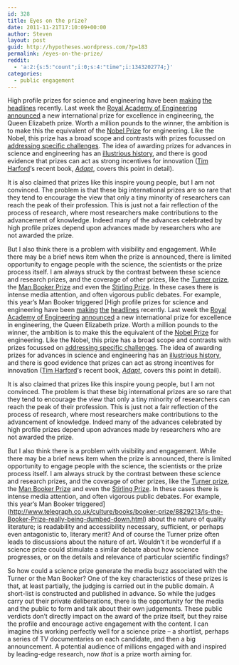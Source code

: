 ```yaml
---
id: 328
title: Eyes on the prize?
date: 2011-11-21T17:10:09+00:00
author: Steven
layout: post
guid: http://hypotheses.wordpress.com/?p=183
permalink: /eyes-on-the-prize/
reddit:
  - 'a:2:{s:5:"count";i:0;s:4:"time";i:1343202774;}'
categories:
  - public engagement
---
```

High profile prizes for science and engineering have been <a href="http://news.google.co.uk/news/url?sa=t&ct2=uk%2F0_0_s_2_0_t&usg=AFQjCNG5oHmtZ3mASB3yj7VaIqZJHt1Gtg&did=d6ec8acdd27c1f77&sig2=7zV2LL4fOnoQfXf3K6HPZg&cid=17593967080137&ei=M0PKTqC8IMTN8QOUVg&rt=MORE_COVERAGE&vm=STANDARD&url=http%3A%2F%2Fwww.independent.co.uk%2Fnews%2Fscience%2Fpm-welcomes-new-prize-for-engineering-6264042.html" target="_blank">making</a> <a href="http://www.telegraph.co.uk/finance/financevideo/8896638/Will-Britain-ever-win-the-Queen-Elizabeth-Prize-for-Engineering.html" target="_blank">the</a> <a href="http://www.bbc.co.uk/news/science-environment-15756113" target="_blank">headlines</a> recently. Last week the <a href="http://www.raeng.org.uk/default.htm" target="_blank">Royal Academy of Engineering</a> <a href="http://www.raeng.org.uk/news/releases/shownews.htm?NewsID=700" target="_blank">announced</a> a new international prize for excellence in engineering, the Queen Elizabeth prize. Worth a million pounds to the winner, the ambition is to make this the equivalent of the [Nobel Prize](http://www.nobelprize.org/) for engineering. Like the Nobel, this prize has a broad scope and contrasts with prizes focussed on [addressing specific challenges](http://www.xprize.org/). The idea of awarding prizes for advances in science and engineering has an [illustrious history](http://www.nmm.ac.uk/blogs/longitude/?p=161), and there is good evidence that prizes can act as strong incentives for innovation ([Tim Harford](http://timharford.com/)&#8216;s recent book, _[Adapt](http://www.amazon.co.uk/Adapt-Success-Always-Starts-Failure/dp/1408701537/ref=sr_1_5?ie=UTF8&qid=1321892472&sr=8-5)_, covers this point in detail).

It is also claimed that prizes like this inspire young people, but I am not convinced. The problem is that these big international prizes are so rare that they tend to encourage the view that only a tiny minority of researchers can reach the peak of their profession. This is just not a fair reflection of the process of research, where most researchers make contributions to the advancement of knowledge. Indeed many of the advances celebrated by high profile prizes depend upon advances made by researchers who are not awarded the prize.

But I also think there is a problem with visibility and engagement. While there may be a brief news item when the prize is announced, there is limited opportunity to engage people with the science, the scientists or the prize process itself. I am always struck by the contrast between these science and research prizes, and the coverage of other prizes, like the [Turner prize](http://www.tate.org.uk/britain/turnerprize/), the [Man Booker Prize](http://www.themanbookerprize.com/) and even the [Stirling Prize](http://www.architecture.com/Awards/RIBAStirlingPrize/RIBAStirlingPrize.aspx). In these cases there is intense media attention, and often vigorous public debates. For example, this year&#8217;s Man Booker triggered [High profile prizes for science and engineering have been <a href="http://news.google.co.uk/news/url?sa=t&ct2=uk%2F0_0_s_2_0_t&usg=AFQjCNG5oHmtZ3mASB3yj7VaIqZJHt1Gtg&did=d6ec8acdd27c1f77&sig2=7zV2LL4fOnoQfXf3K6HPZg&cid=17593967080137&ei=M0PKTqC8IMTN8QOUVg&rt=MORE_COVERAGE&vm=STANDARD&url=http%3A%2F%2Fwww.independent.co.uk%2Fnews%2Fscience%2Fpm-welcomes-new-prize-for-engineering-6264042.html" target="_blank">making</a> <a href="http://www.telegraph.co.uk/finance/financevideo/8896638/Will-Britain-ever-win-the-Queen-Elizabeth-Prize-for-Engineering.html" target="_blank">the</a> <a href="http://www.bbc.co.uk/news/science-environment-15756113" target="_blank">headlines</a> recently. Last week the <a href="http://www.raeng.org.uk/default.htm" target="_blank">Royal Academy of Engineering</a> <a href="http://www.raeng.org.uk/news/releases/shownews.htm?NewsID=700" target="_blank">announced</a> a new international prize for excellence in engineering, the Queen Elizabeth prize. Worth a million pounds to the winner, the ambition is to make this the equivalent of the [Nobel Prize](http://www.nobelprize.org/) for engineering. Like the Nobel, this prize has a broad scope and contrasts with prizes focussed on [addressing specific challenges](http://www.xprize.org/). The idea of awarding prizes for advances in science and engineering has an [illustrious history](http://www.nmm.ac.uk/blogs/longitude/?p=161), and there is good evidence that prizes can act as strong incentives for innovation ([Tim Harford](http://timharford.com/)&#8216;s recent book, _[Adapt](http://www.amazon.co.uk/Adapt-Success-Always-Starts-Failure/dp/1408701537/ref=sr_1_5?ie=UTF8&qid=1321892472&sr=8-5)_, covers this point in detail).

It is also claimed that prizes like this inspire young people, but I am not convinced. The problem is that these big international prizes are so rare that they tend to encourage the view that only a tiny minority of researchers can reach the peak of their profession. This is just not a fair reflection of the process of research, where most researchers make contributions to the advancement of knowledge. Indeed many of the advances celebrated by high profile prizes depend upon advances made by researchers who are not awarded the prize.

But I also think there is a problem with visibility and engagement. While there may be a brief news item when the prize is announced, there is limited opportunity to engage people with the science, the scientists or the prize process itself. I am always struck by the contrast between these science and research prizes, and the coverage of other prizes, like the [Turner prize](http://www.tate.org.uk/britain/turnerprize/), the [Man Booker Prize](http://www.themanbookerprize.com/) and even the [Stirling Prize](http://www.architecture.com/Awards/RIBAStirlingPrize/RIBAStirlingPrize.aspx). In these cases there is intense media attention, and often vigorous public debates. For example, this year&#8217;s Man Booker triggered](http://www.telegraph.co.uk/culture/books/booker-prize/8829213/Is-the-Booker-Prize-really-being-dumbed-down.html) about the nature of quality literature; is readability and accessibility necessary, sufficient, or perhaps even antagonistic to, literary merit? And of course the Turner prize often leads to discussions about the nature of art. Wouldn&#8217;t it be wonderful if a science prize could stimulate a similar debate about how science progresses, or on the details and relevance of particular scientific findings?

So how could a science prize generate the media buzz associated with the Turner or the Man Booker? One of the key characteristics of these prizes is that, at least partially, the judging is carried out in the public domain. A short-list is constructed and published in advance. So while the judges carry out their private deliberations, there is the opportunity for the media and the public to form and talk about their own judgements. These public verdicts don&#8217;t directly impact on the award of the prize itself, but they raise the profile and encourage active engagement with the content. I can imagine this working perfectly well for a science prize &#8211; a shortlist, perhaps a series of TV documentaries on each candidate, and then a big announcement. A potential audience of millions engaged with and inspired by leading-edge research, now _that_ is a prize worth aiming for.